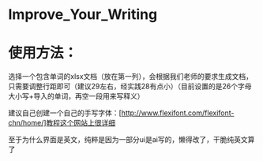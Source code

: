 # Improve_Your_Writing

# 使用方法：

选择一个包含单词的xlsx文档（放在第一列），会根据我们老师的要求生成文档，只需要调整行距即可（建议29左右，经实践28有点小）（目前设置的是26个字母大小写+导入的单词，再空一段用来写释义）

建议自己创建一个自己的手写字体：[http://www.flexifont.com/flexifont-chn/home/]教程这个网站上很详细

至于为什么界面是英文，纯粹是因为一部分ui是ai写的，懒得改了，干脆纯英文算了
